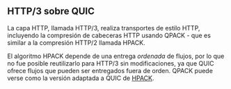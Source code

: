 ## HTTP/3 sobre QUIC

La capa HTTP, llamada HTTP/3, realiza transportes de estilo HTTP, incluyendo la
compresión de cabeceras HTTP usando QPACK - que es similar a la compresión 
HTTP/2 llamada HPACK.

El algoritmo HPACK depende de una entrega *ordenada* de flujos, por lo que no
fue posible reutilizarlo para HTTP/3 sin modificaciones, ya que QUIC ofrece 
flujos que pueden ser entregados fuera de orden. QPACK puede verse como la 
versión adaptada a QUIC de [HPACK](https://httpwg.org/specs/rfc7541.html).
